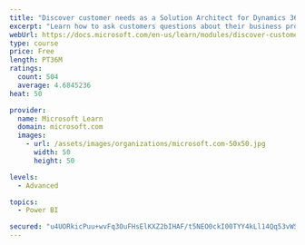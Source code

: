 ```yaml
---
title: "Discover customer needs as a Solution Architect for Dynamics 365 and Power Platform"
excerpt: "Learn how to ask customers questions about their business processes and feature requirements to create a viable solution."
webUrl: https://docs.microsoft.com/en-us/learn/modules/discover-customer-needs/
type: course
price: Free
length: PT36M
ratings:
  count: 504
  average: 4.6845236
heat: 50

provider:
  name: Microsoft Learn
  domain: microsoft.com
  images:
    - url: /assets/images/organizations/microsoft.com-50x50.jpg
      width: 50
      height: 50

levels:
  - Advanced

topics:
  - Power BI

secured: "u4UORkicPuu+wvFq3OuFHsElKXZ2bIHAF/t5NEO0ckI00TYY4kLl14Qq53vWSq9VO5/5IQ5vG4pyEOvCeWz+IeH0hHrCLYxnkRm/IWzujjhs4j3PMsAoIbQo21YJdqYzzhCGStnWM9hJ0rcCstnm5kDblchXsFoCFc+M3qKK+jQCqNjAtka7Y0fDGINan6p/Pl3MuH1G4Lnl5a9aode+bCmn9/DqY8cm/TWfdaxS/wvTc3CaUWIe4p915dpyDvXFCAWmymVxwUqXCVXvFymm3pjOuBq6UyVC16lMJq5Z4m04xVmNCnbX741S0f6TEBnuYbM1jqWAulnnnC6+80jjP+JZ8A1na276yqoskebYzboFqoa5lfT13qkV2bJSbs5UDq+8FwVmOSsEYAGlaOtrKE1Hft3Gq17SbWGYKR1kEfs=;eyDOoCTVDnZ6WQDoW4C/Qg=="
---
```


